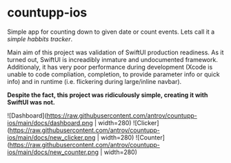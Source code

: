 # countupp-ios

Simple app for counting down to given date or count events. Lets call it a _simple habbits tracker_.

Main aim of this project was validation of SwiftUI production readiness. As it turned out, SwiftUI is increadibly inmature and undocumented framework. Additionaly, it has very poor performance during development (Xcode is unable to code compliation, completion, to provide parameter info or quick info) and in runtime (i.e. flickering during large/inline navbar).

**Despite the fact, this project was ridiculously simple, creating it with SwiftUI was not.**

![Dashboard](https://raw.githubusercontent.com/antrov/countupp-ios/main/docs/dashboard.png | width=280)
![Clicker](https://raw.githubusercontent.com/antrov/countupp-ios/main/docs/new_clicker.png | width=280)
![Counter](https://raw.githubusercontent.com/antrov/countupp-ios/main/docs/new_counter.png | width=280)